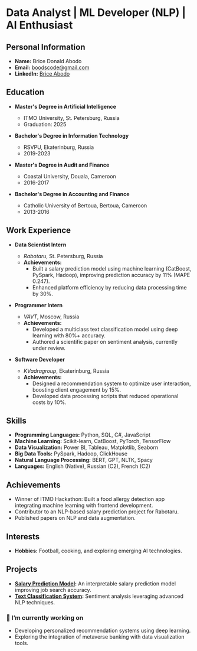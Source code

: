 # Data Analyst | ML Developer (NLP) | AI Enthusiast

## Personal Information
- **Name:** Brice Donald Abodo
- **Email:** [boodscode@gmail.com](mailto:boodscode@gmail.com)
- **LinkedIn:** [Brice Abodo](https://www.linkedin.com/in/brice-abodo/)

## Education
- **Master's Degree in Artificial Intelligence**
    - ITMO University, St. Petersburg, Russia
    - Graduation: 2025

- **Bachelor's Degree in Information Technology**
    - RSVPU, Ekaterinburg, Russia
    - 2019-2023

- **Master's Degree in Audit and Finance**
    - Coastal University, Douala, Cameroon
    - 2016-2017

- **Bachelor's Degree in Accounting and Finance**
    - Catholic University of Bertoua, Bertoua, Cameroon
    - 2013-2016

## Work Experience
- **Data Scientist Intern**  
    - *Rabotaru*, St. Petersburg, Russia  
    - **Achievements:**  
        - Built a salary prediction model using machine learning (CatBoost, PySpark, Hadoop), improving prediction accuracy by 11% (MAPE 0.247).  
        - Enhanced platform efficiency by reducing data processing time by 30%.  

- **Programmer Intern**  
    - *VAVT*, Moscow, Russia  
    - **Achievements:**  
        - Developed a multiclass text classification model using deep learning with 80%+ accuracy.  
        - Authored a scientific paper on sentiment analysis, currently under review.  

- **Software Developer**  
    - *KVadragroup*, Ekaterinburg, Russia  
    - **Achievements:**  
        - Designed a recommendation system to optimize user interaction, boosting client engagement by 15%.  
        - Developed data processing scripts that reduced operational costs by 10%.  

## Skills
- **Programming Languages:** Python, SQL, C#, JavaScript  
- **Machine Learning:** Scikit-learn, CatBoost, PyTorch, TensorFlow  
- **Data Visualization:** Power BI, Tableau, Matplotlib, Seaborn  
- **Big Data Tools:** PySpark, Hadoop, ClickHouse  
- **Natural Language Processing:** BERT, GPT, NLTK, Spacy  
- **Languages:** English (Native), Russian (C2), French (C2)

## Achievements
- Winner of ITMO Hackathon: Built a food allergy detection app integrating machine learning with frontend development.  
- Contributor to an NLP-based salary prediction project for Rabotaru.  
- Published papers on NLP and data augmentation.  

## Interests
- **Hobbies:** Football, cooking, and exploring emerging AI technologies.  

## Projects
- **[Salary Prediction Model]([https://github.com/boodscode237](https://github.com/boodscode237/coming_soon_salary_prediction)):** An interpretable salary prediction model improving job search accuracy.  
- **[Text Classification System]([https://github.com/boodscode237](https://github.com/boodscode237/Enhanced-Text-Classification-Using-DistilBERT-with-Low-Rank-Adaptation-A-Comparative-Study)):** Sentiment analysis leveraging advanced NLP techniques.  

### 🔭 I’m currently working on
- Developing personalized recommendation systems using deep learning.  
- Exploring the integration of metaverse banking with data visualization tools.

